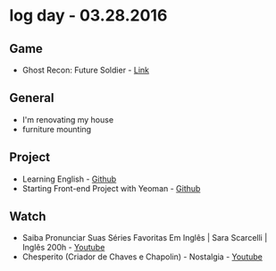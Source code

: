 # log day - 03.28.2016

## Game

- Ghost Recon: Future Soldier - [Link](http://marketplace.xbox.com/pt-BR/Product/Ghost-Recon-Future-Soldier/66acd000-77fe-1000-9115-d80255530833)


## General

- I'm renovating my house
 - furniture mounting


## Project

- Learning English - [Github](https://github.com/descco/donotgiveup.github.io)
- Starting Front-end Project with Yeoman - [Github](https://github.com/prime-solutions/prime-frontend-generator)


## Watch

- Saiba Pronunciar Suas Séries Favoritas Em Inglês | Sara Scarcelli | Inglês 200h - [Youtube](https://www.youtube.com/watch?v=dhdsYT6-NFw)
- Chesperito (Criador de Chaves e Chapolin) - Nostalgia - [Youtube](https://www.youtube.com/watch?v=Ws4qIH8q4cE)